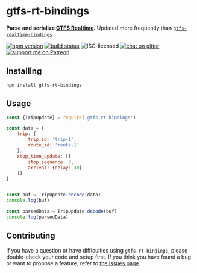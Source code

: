 # gtfs-rt-bindings

**Parse and serialize [GTFS Realtime](https://developers.google.com/transit/gtfs-realtime/index).** Updated more frequently than [`gtfs-realtime-bindings`](https://github.com/google/gtfs-realtime-bindings).

[![npm version](https://img.shields.io/npm/v/gtfs-rt-bindings.svg)](https://www.npmjs.com/package/gtfs-rt-bindings)
[![build status](https://img.shields.io/travis/derhuerst/gtfs-rt-bindings.svg)](https://travis-ci.org/derhuerst/gtfs-rt-bindings)
![ISC-licensed](https://img.shields.io/github/license/derhuerst/gtfs-rt-bindings.svg)
[![chat on gitter](https://badges.gitter.im/derhuerst.svg)](https://gitter.im/derhuerst)
[![support me on Patreon](https://img.shields.io/badge/support%20me-on%20patreon-fa7664.svg)](https://patreon.com/derhuerst)


## Installing

```shell
npm install gtfs-rt-bindings
```


## Usage

```js
const {TripUpdate} = require('gtfs-rt-bindings')

const data = {
	trip: {
		trip_id: 'trip-1',
		route_id: 'route-1'
	},
	stop_time_update: [{
		stop_sequence: 3,
		arrival: {delay: 30}
	}]
}


const buf = TripUpdate.encode(data)
console.log(buf)

const parsedData = TripUpdate.decode(buf)
console.log(parsedData)
```


## Contributing

If you have a question or have difficulties using `gtfs-rt-bindings`, please double-check your code and setup first. If you think you have found a bug or want to propose a feature, refer to [the issues page](https://github.com/derhuerst/gtfs-rt-bindings/issues).
